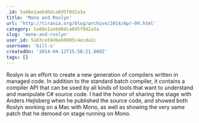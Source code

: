```yaml
---
_id: 5a88e1aebd6dca0d5f0d2a3a
title: 'Mono and Roslyn'
url: 'http://tirania.org/blog/archive/2014/Apr-09.html'
category: 5a88e1aebd6dca0d5f0d2a3a
slug: 'mono-and-roslyn'
user_id: 5a83ce59d6eb0005c4ecda2c
username: 'bill-s'
createdOn: '2014-04-12T15:58:21.000Z'
tags: []
---
```


Roslyn is an effort to create a new generation of compilers written in managed code. In addition to the standard batch compiler, it contains a compiler API that can be used by all kinds of tools that want to understand and manipulate C# source code. I had the honor of sharing the stage with Anders Hejlsberg when he published the source code, and showed both Roslyn working on a Mac with Mono, as well as showing the very same patch that he demoed on stage running on Mono.
